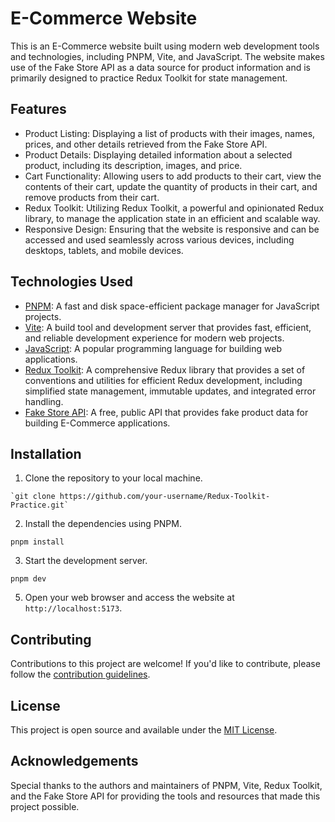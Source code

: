 # E-Commerce Website

This is an E-Commerce website built using modern web development tools and technologies, including PNPM, Vite, and JavaScript. The website makes use of the Fake Store API as a data source for product information and is primarily designed to practice Redux Toolkit for state management.

## Features

- Product Listing: Displaying a list of products with their images, names, prices, and other details retrieved from the Fake Store API.
- Product Details: Displaying detailed information about a selected product, including its description, images, and price.
- Cart Functionality: Allowing users to add products to their cart, view the contents of their cart, update the quantity of products in their cart, and remove products from their cart.
- Redux Toolkit: Utilizing Redux Toolkit, a powerful and opinionated Redux library, to manage the application state in an efficient and scalable way.
- Responsive Design: Ensuring that the website is responsive and can be accessed and used seamlessly across various devices, including desktops, tablets, and mobile devices.

## Technologies Used

- [PNPM](https://pnpm.io/): A fast and disk space-efficient package manager for JavaScript projects.
- [Vite](https://vitejs.dev/): A build tool and development server that provides fast, efficient, and reliable development experience for modern web projects.
- [JavaScript](https://developer.mozilla.org/en-US/docs/Web/JavaScript): A popular programming language for building web applications.
- [Redux Toolkit](https://redux-toolkit.js.org/): A comprehensive Redux library that provides a set of conventions and utilities for efficient Redux development, including simplified state management, immutable updates, and integrated error handling.
- [Fake Store API](https://fakestoreapi.com/): A free, public API that provides fake product data for building E-Commerce applications.

## Installation

1. Clone the repository to your local machine.
```
`git clone https://github.com/your-username/Redux-Toolkit-Practice.git`
```

2. Install the dependencies using PNPM.
```
pnpm install
```

3. Start the development server.
```
pnpm dev
```


5. Open your web browser and access the website at `http://localhost:5173`.

## Contributing

Contributions to this project are welcome! If you'd like to contribute, please follow the [contribution guidelines](https://github.com/himanshu1221/Redux-Toolkit-Practice/blob/master/CODE_OF_CONDUCT.md).

## License

This project is open source and available under the [MIT License](https://github.com/himanshu1221/Redux-Toolkit-Practice/blob/master/LICENSE.md).

## Acknowledgements

Special thanks to the authors and maintainers of PNPM, Vite, Redux Toolkit, and the Fake Store API for providing the tools and resources that made this project possible.




